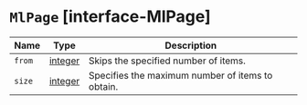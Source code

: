 # `MlPage` [interface-MlPage]

| Name | Type | Description |
| - | - | - |
| `from` | [integer](./integer.md) | Skips the specified number of items. |
| `size` | [integer](./integer.md) | Specifies the maximum number of items to obtain. |

